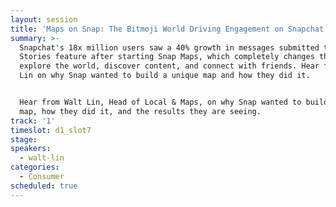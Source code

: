 ```yaml
---
layout: session
title: 'Maps on Snap: The Bitmoji World Driving Engagement on Snapchat'
summary: >-
  Snapchat's 18x million users saw a 40% growth in messages submitted to its
  Stories feature after starting Snap Maps, which completely changes the way we
  explore the world, discover content, and connect with friends. Hear from Walt
  Lin on why Snap wanted to build a unique map and how they did it. 


  Hear from Walt Lin, Head of Local & Maps, on why Snap wanted to build a unique
  map, how they did it, and the results they are seeing.
track: '1'
timeslot: d1_slot7
stage:
speakers:
  - walt-lin
categories:
  - Consumer
scheduled: true
---
```


